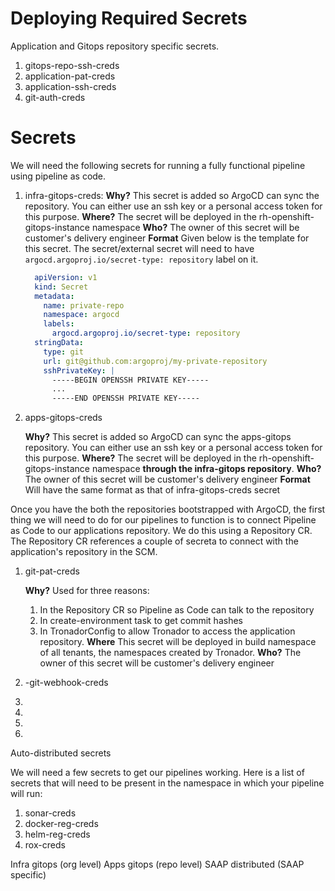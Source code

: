# Deploying Required Secrets



Application and Gitops repository specific secrets.

1. gitops-repo-ssh-creds
1. application-pat-creds
1. application-ssh-creds
1. git-auth-creds

# Secrets

We will need the following secrets for running a fully functional pipeline using pipeline as code.

1. infra-gitops-creds:
    **Why?** This secret is added so ArgoCD can sync the repository. You can either use an ssh key or a personal access token for this purpose. 
    **Where?** The secret will be deployed in the rh-openshift-gitops-instance namespace
    **Who?** The owner of this secret will be customer's delivery engineer
    **Format** Given below is the template for this secret. The secret/external secret will need to have `argocd.argoproj.io/secret-type: repository` label on it. 
    
    ```yaml
      apiVersion: v1
      kind: Secret
      metadata:
        name: private-repo
        namespace: argocd
        labels:
          argocd.argoproj.io/secret-type: repository
      stringData:
        type: git
        url: git@github.com:argoproj/my-private-repository
        sshPrivateKey: |
          -----BEGIN OPENSSH PRIVATE KEY-----
          ...
          -----END OPENSSH PRIVATE KEY-----
    ```      
   
1. apps-gitops-creds

   **Why?** This secret is added so ArgoCD can sync the apps-gitops repository. You can either use an ssh key or a personal access token for this purpose.
   **Where?** The secret will be deployed in the rh-openshift-gitops-instance namespace **through the infra-gitops repository**.
   **Who?** The owner of this secret will be customer's delivery engineer
   **Format** Will have the same format as that of infra-gitops-creds secret

Once you have the both the repositories bootstrapped with ArgoCD, the first thing we will need to do for our pipelines to function is to connect Pipeline as Code to our applications repository. We do this using a Repository CR. The Repository CR references a couple of secreta to connect with the application's repository in the SCM. 
1. git-pat-creds 

    **Why?** Used for three reasons:
    1. In the Repository CR so Pipeline as Code can talk to the repository
    2. In create-environment task to get commit hashes
    3. In TronadorConfig to allow Tronador to access the application repository.
    **Where** This secret will be deployed in build namespace of all tenants, the namespaces created by Tronador.
    **Who?** The owner of this secret will be customer's delivery engineer
1. <app-name>-git-webhook-creds
1. 
1.
1.
1.

Auto-distributed secrets

We will need a few secrets to get our pipelines working. Here is a list of secrets that will need to be present in the namespace in which your pipeline will run:

1. sonar-creds
1. docker-reg-creds
1. helm-reg-creds
1. rox-creds

Infra gitops (org level)
Apps gitops (repo level)
SAAP distributed (SAAP specific)